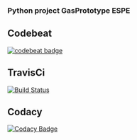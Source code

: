 ### Python project GasPrototype ESPE

## Codebeat
[![codebeat badge](https://codebeat.co/badges/9613d6b4-c536-4a8b-b23a-e412ea28129e)](https://codebeat.co/projects/github-com-andresvr-proyectomodeladodatos-master)

## TravisCi

[![Build Status](https://travis-ci.org/andresVr/proyectoModeladoDatos.svg?branch=master)](https://travis-ci.org/andresVr/proyectoModeladoDatos)

## Codacy

[![Codacy Badge](https://api.codacy.com/project/badge/Grade/81e34052f9f4418ca168cbcb6e60dbd9)](https://www.codacy.com/app/avrz237/proyectoModeladoDatos?utm_source=github.com&amp;utm_medium=referral&amp;utm_content=andresVr/proyectoModeladoDatos&amp;utm_campaign=Badge_Grade)